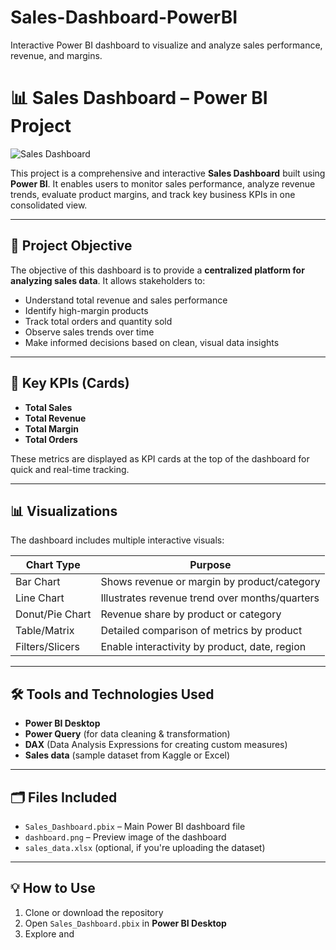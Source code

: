 # Sales-Dashboard-PowerBI
Interactive Power BI dashboard to visualize and analyze sales performance, revenue, and margins.

# 📊 Sales Dashboard – Power BI Project

![Sales Dashboard](dashboard.png)

This project is a comprehensive and interactive **Sales Dashboard** built using **Power BI**. It enables users to monitor sales performance, analyze revenue trends, evaluate product margins, and track key business KPIs in one consolidated view.

---

## 🧾 Project Objective

The objective of this dashboard is to provide a **centralized platform for analyzing sales data**. It allows stakeholders to:
- Understand total revenue and sales performance
- Identify high-margin products
- Track total orders and quantity sold
- Observe sales trends over time
- Make informed decisions based on clean, visual data insights

---

## 🚀 Key KPIs (Cards)

- **Total Sales**
- **Total Revenue**
- **Total Margin**
- **Total Orders**

These metrics are displayed as KPI cards at the top of the dashboard for quick and real-time tracking.

---

## 📊 Visualizations

The dashboard includes multiple interactive visuals:

| Chart Type        | Purpose                                           |
|-------------------|---------------------------------------------------|
| Bar Chart         | Shows revenue or margin by product/category       |
| Line Chart        | Illustrates revenue trend over months/quarters    |
| Donut/Pie Chart   | Revenue share by product or category              |
| Table/Matrix      | Detailed comparison of metrics by product         |
| Filters/Slicers   | Enable interactivity by product, date, region     |

---

## 🛠 Tools and Technologies Used

- **Power BI Desktop**
- **Power Query** (for data cleaning & transformation)
- **DAX** (Data Analysis Expressions for creating custom measures)
- **Sales data** (sample dataset from Kaggle or Excel)

---

## 🗂 Files Included

- `Sales_Dashboard.pbix` – Main Power BI dashboard file
- `dashboard.png` – Preview image of the dashboard
- `sales_data.xlsx` (optional, if you're uploading the dataset)

---

## 💡 How to Use

1. Clone or download the repository
2. Open `Sales_Dashboard.pbix` in **Power BI Desktop**
3. Explore and
